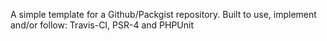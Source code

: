 A simple template for a Github/Packgist repository. Built to use, implement and/or follow: Travis-CI, PSR-4 and PHPUnit
